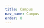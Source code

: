 ```yaml
---
title: Campus
nav_name: Campus
order: 0
---
```


<text-image image="/images/campus-1.png">
<template v-slot:left>
<h2>For out-of-the-box thinking,</h2>
<h1>Step out of your box</h1>
<p>
Located on 80 secluded acres and nestled within
the breathtaking, pine-covered hills of East
Texas, our campus provides a one-of-a-kind
environment where your mind (and body) can
freely wander. A spot where fresh air and fresh
thought mingle.
</p>
<p>
But don't let the serene and majestic setting fool you. The PCDworks
campus is home to a full complement of state-of-the-art engineering,
prototyping, and testing facilities, and is staffed by some of the brightest
minds in the business.
</p>
<p>
We've hosted scores of Immersive Ideation™ sessions and have provided
expertise in new product development to some of the largest companies in
the world. Our quiet, isolated location is recognized as an ideal spot for
fostering creativity and sparking imaginative ideation and collaborative
thinking that yields accelerated breakthrough solutions.
</p>
</template>
</text-image>

<text-image image="/images/campus-2.png">
<template v-slot:left>
<h2>Experience if for</h2>
<h1>Yourself</h1>
<p>
    All are welcome to visit our campus. Come by yourself or bring your team to
    stroll the grounds, see what we're working on, and explore all the ways you
    can experience out-of-the-box thinking. Schedule your visit today.
</p>
</template>
</text-image>